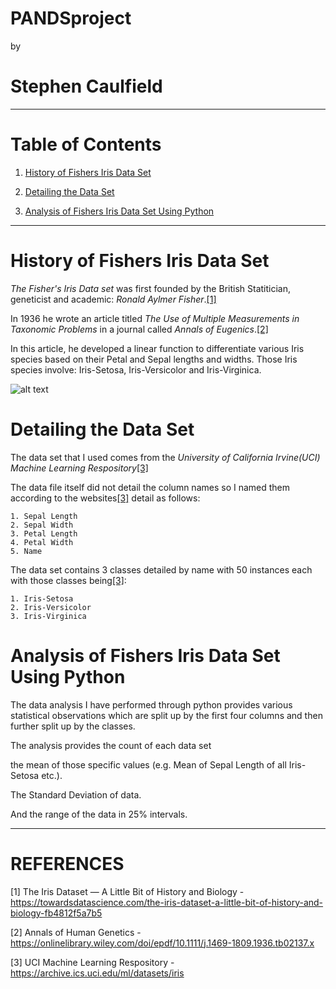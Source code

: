 # PANDSproject

 by

# Stephen Caulfield
---------------------------------------------------------
# Table of Contents

1. [History of Fishers Iris Data Set](#history-of-fishers-iris-data-set)

2. [Detailing the Data Set](#detailing-the-data-set)

3. [Analysis of Fishers Iris Data Set Using Python](#analysis-of-fishers-iris-data-set-using-python)
---------------------------------------------------------

# History of Fishers Iris Data Set

<i>The Fisher's Iris Data set</i> was first founded by the British Statitician, geneticist and academic: <i>Ronald Aylmer Fisher</i>.[[1]](#references)

In 1936 he wrote an article titled <i>The Use of Multiple Measurements in Taxonomic Problems</i> in a journal called <i>Annals of Eugenics</i>.[[2]](#references)

In this article, he developed a linear function to differentiate various Iris species based on their Petal and Sepal lengths and widths. Those Iris species involve: Iris-Setosa, Iris-Versicolor and Iris-Virginica.

![alt text](https://camo.githubusercontent.com/74e378bb24b34efb63e8db09c4f073370d36f23aaa2c7580a805e93c881b78c2/68747470733a2f2f73332e616d617a6f6e6177732e636f6d2f6173736574732e6461746163616d702e636f6d2f626c6f675f6173736574732f4d616368696e652b4c6561726e696e672b522f697269732d6d616368696e656c6561726e696e672e706e67)

# Detailing the Data Set

The data set that I used comes from the <i>University of California Irvine(UCI) Machine Learning Respository</i>[[3]](#references)

The data file itself did not detail the column names so I named them according to the websites[[3]](#references) detail as follows:

    1. Sepal Length
    2. Sepal Width
    3. Petal Length
    4. Petal Width
    5. Name

The data set contains 3 classes detailed by name with 50 instances each with those classes being[[3]](#references):

    1. Iris-Setosa
    2. Iris-Versicolor
    3. Iris-Virginica

# Analysis of Fishers Iris Data Set Using Python
The data analysis I have performed through python provides various statistical observations which are split up by the first four columns and then further split up by the classes.

The analysis provides the count of each data set

the mean of those specific values (e.g. Mean of Sepal Length of all Iris-Setosa etc.).

The Standard Deviation of data.

And the range of the data in 25% intervals.






---------------------------------------------------------

# REFERENCES

[1] The Iris Dataset — A Little Bit of History and Biology - https://towardsdatascience.com/the-iris-dataset-a-little-bit-of-history-and-biology-fb4812f5a7b5

[2] Annals of Human Genetics - https://onlinelibrary.wiley.com/doi/epdf/10.1111/j.1469-1809.1936.tb02137.x

[3] UCI Machine Learning Respository - https://archive.ics.uci.edu/ml/datasets/iris